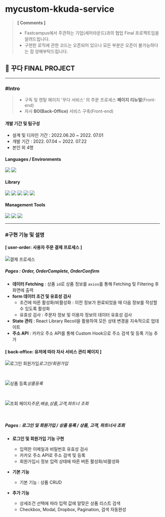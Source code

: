# mycustom-kkuda-service

> **[ Comments ]**
>
> - Fastcampus에서 주관하는 기업(세어라운드)과의 협업 Final 프로젝트임을 알려드립니다.
> - 구현한 로직에 관한 코드는 오픈되어 있으나 모든 부분은 오픈이 불가능하다는 점 양해부탁드립니다.

## 💎 꾸다 FINAL PROJECT

---

### #Intro

> - 구독 및 렌탈 페이지 '꾸다 서비스' 의 주문 프로세스 **페이지 리뉴얼**(Front-end)
> - 자사 **BO(Back-Office)** 서비스 구축(Front-end)

#### 개발 기간 및 팀구성

- 설계 및 디자인 기간 : 2022.06.20 ~ 2022. 07.01
- 개발 기간 : 2022. 07.04 ~ 2022. 07.22
- 본인 외 4명

#### Languages / Environments

   <img src="https://img.shields.io/badge/javascript-F7DF1E?style=for-the-badge&logo=javascript&logoColor=black">
   <img src="https://img.shields.io/badge/react-61DAFB?style=for-the-badge&logo=react&logoColor=black">

#### Library

<span>
  <img src="https://img.shields.io/badge/styled_Components-DB7093?style=for-the-badge&logo=styled-components&logoColor=white">
  <img src="https://img.shields.io/badge/axios-512BD4?style=for-the-badge&logo=&logoColor=">
  <img src="https://img.shields.io/badge/date_fns-A9225C?style=for-the-badge&logo=&logoColor=">
  <img src="https://img.shields.io/badge/react_datepicker-83B81A?style=for-the-badge&logo=&logoColor=">
 <img src="https://img.shields.io/badge/ToastUIEditor-0085CA?style=for-the-badge&logo=&logoColor=">
</span>

#### Management Tools

<span>
  <img src="https://img.shields.io/badge/VSCOde-007ACC?style=for-the-badge&logo=visualstudiocode&logoColor=">
  <img src="https://img.shields.io/badge/git-F05032?style=for-the-badge&logo=git&logoColor=white">
  <img src="https://img.shields.io/badge/notion-000000?style=for-the-badge&logo=notion&logoColor=white">
</span>

---

### #구현 기능 및 설명

#### [ user-order: 사용자 주문 결제 프로세스 ]

![결제 프로세스](https://user-images.githubusercontent.com/98930796/180378264-b734412f-0797-4e18-bdd9-fc07350d4982.png)

##### Pages : Order, OrderComplete, OrderConfirm

- **데이터 Fetching** : 상품 `id`로 상품 정보를 `axios`를 통해 Fetching 및 Filtering 후 화면에 출력
- **form 데이터 조건 및 유효성 검사**
  - 조건에 따른 활성화/비활성화 : 이전 정보가 완료되었을 때 다음 정보를 작성할 수 있도록 활성화
  - 유효성 검사 : 주문자 정보 및 이용자 정보의 데이터 유효성 검사
- **State 관리** : React Library Recoil을 활용하여 모든 상태 변경을 지속적으로 업데이트
- **주소 API** : 카카오 주소 API를 통해 Custom Hook으로 주소 검색 및 등록 기능 추가

#### [ back-office: 유저에 따라 자사 서비스 관리 페이지 ]

![로그인 회원가입](https://user-images.githubusercontent.com/98930796/180378282-d950046a-43a1-462d-b067-c96b383f1301.png)_로그인/회원가입_

<br/>

![상품 등록](https://user-images.githubusercontent.com/98930796/180378288-7c4539e8-1d26-40e0-9ec6-b28872cceec2.png)_상품등록_

<br/>

![조회 페이지](https://user-images.githubusercontent.com/98930796/180378017-73952798-9f48-4da2-adc3-4e453a680805.png)_주문,배송,상품,고객,파트너 조회_

<br/>

##### Pages : 로그인 및 회원가입 / 상품 등록 / 상품, 고객, 파트너사 조회

- **로그인 및 회원가입 기능 구현**

  - 입력한 이메일과 비밀번호 유효성 검사
  - 카카오 주소 API로 주소 검색 및 등록
  - 회원가입시 정보 입력 상태에 따른 버튼 활성화/비활성화

- **기본 기능**

  - 기본 기능 : 상품 CRUD

- **추가 기능**
  - 상세조건 선택에 따라 입력 값에 알맞은 상품 리스트 검색
  - Checkbox, Modal, Dropbox, Pagination, 검색 자동완성
